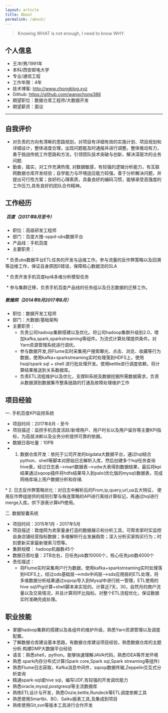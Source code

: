 ```yaml
---
layout: article
title: About
permalink: /about/
---
```


> Knowing WHAT is not enough, I need to know WHY.


## 个人信息
* 王冲/男/1991年
* 本科/西安邮电大学
* 专业/通信工程
* 工作年限：4年
* 技术博客: http://www.chongblog.xyz
* Github:  https://github.com/wangchong386
* 期望职位：数据仓库工程师/大数据开发
* 期望薪资：面议


------------------------------------------------------------------------------------------------------------------------------------------------------------------------------------
## 自我评价
* 对负责的方向有清晰的思路规划，对项目有详细有效的实施计划、项目规划和详细设计，整体进度合理，出现问题能及时通报并进行调整。整体推动有力，勇于挑战传统工作思路和方法，引领团队技术突破与创新，解决深层次的业务问题.
* 勤奋，踏实，对工作充满热情, 对数据敏感，有较强的逻辑分析能力，有互联网数据仓库开发经验；自学能力与环境适应能力较强，善于分析解决问题，并提出可行性方案；良好的心理素质，具备良好的编码习惯，能够承受高强度的工作压力,具有良好的团队合作精神。
## 工作经历
#####  百度（2017年8月至今）
* 职位：高级研发工程师
* 部门：百度大搜-oppd-ubs数据平台
* 产品线：手机百度
* 主要职责：

  * 负责ubs数据平台ETL任务的开发与运维工作。参与流量的反作弊策略以及回溯等运维工作，保证自身原因0错误，保障核心数据流的SLA
  
  * 负责开发手机百度kpi&多维分析模型任务
  
  * 参与集群迁移，负责手机百度产品线的任务组以及日志数据的迁移工作。

#####  敦煌网（2014年9月2017年8月）
* 职位：数据开发工程师
* 部门：大数据/基础架构
* 主要职责：
  * 负责公司hadoop集群搭建以及优化。将公司hadoop集群升级到2.0，增加kafka,spark,sparkstreaming等组件。为流式计算处理提供条件。对Yarn资源管理系统进行调优。
  * 参与数据开发,将Flume实时采集用户搜索曝光、点击、浏览、收藏等行为数据，使用kafka+sparkstreaming实时处理落到HDFS上，使用hsql/spark sql + shell 进行批处理开发。使用kettle进行调度依赖，将计算结果推送到关系数据库。
  * 负责ETL流程维护以及优化，支撑BI系统及数据挖掘所需数据需求，负责从数据源到数据集市整条链路的打通及故障处理维护工作 


## 项目经验

一. 手机百度KPI监控系统
* 项目时间：2017年8月 - 至今
* 项目描述：监控手机百度活跃/新增用户、用户时长以及用户留存等主要KPI指标，为高层决断以及业务分析提供可靠的依据。
* 数据日吞吐量：10PB
* 1. 数据仓库开发：依托于公司开发的bigdata大数据平台，通过hql结合python、shell等脚本对原始日志解析入库，然后创建多个hql任务查询hive表，经过日志表-->mart数据表-->udw大表得到数据结果，最后将kpi结果通过sqoop插件将hdfs结果导入到palo(优化版的mysql)数据表，完成网络库端上用户数据分析和存储.

* 2. 日志反作弊策略优化：对日志中解析后的From,ip,query,url,ua五大特征， 使用反作弊组提供的规则引擎与株连策略的API进行离线计算标记。再通过hql进行merge入库。供下游表计算kPI使用。

二. 数据智囊系统
* 项目时间：2015年1月 - 2017年5月
* 项目描述：敦煌网为卖家量身打造的数据展示和分析工具，可帮卖家时实监控自身店铺经营指标数据；多维解析行业发展趋势；深入分析买家购买行为；时刻更新买家最新搜索习惯等。
* 集群规模： hadoop机器数45个
* 数据日吞吐量：2TB左右，日任务job数10000个，核心任务job数4000个
* 责任描述：
    * 将Flume实时采集用户行为数据，使用kafka+sparkstreaming实时处理落到HDFS上，经过ods基础层-->mds中间层-->sds应用层的ETL处理，将多维数据分析结果通过sqoop导入到Mysql中进行统一管理，ETL使用的hive sql/Pig计算+shell脚本来实现的。计算近7天，30，自然月的商户流量以及交易情况，并且计算同环比指标。对整个ETL流程优化，保证数据实时准确完成处理。

## 职业技能
* 掌握hadoop集群的搭建以及各组件的维护升级，熟悉Yarn资源管理以及调度配置。
* 了解数据仓库建设基本思路，有数据仓库建设项目经验，熟悉数据仓库的主题分析.构建DMP大数据平台经验
* 语言：熟悉shell，python。能够快速理解JAVA代码，熟悉IDEA等开发环境
* 熟悉 spark内存分布式计算(Spark core,Spark sql,Spark streaming等组件)
* 熟悉Flume日志获取，Kafka消息中间件，sqoop数据传输,Zeppelin交互式分析查询
* 精通spark-sql或hive sql，编写UDF,有较强的开发调优能力
* 熟悉oracle,mysql,postgresql等主流数据库
* 熟练ETL设计与开发，熟悉Oozie,kettle,Rundeck等ETL调度依赖工具
* 熟悉使用Smartbi、BO、Saiku报表工具,及集成到项目
* 熟练使用Git,svn等版本工具进行合作开发
